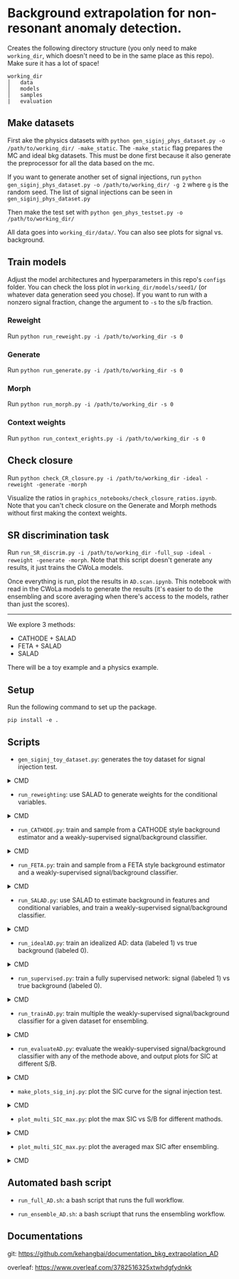 # Background extrapolation for non-resonant anomaly detection.


Creates the following directory structure (you only need to make `working_dir`, which doesn't need to be in the same place as this repo). Make sure it has a lot of space!
```
working_dir
│   data
│   models
│   samples
|   evaluation
```

## Make datasets

First ake the physics datasets with `python gen_siginj_phys_dataset.py -o /path/to/working_dir/ -make_static`. The `-make_static` flag prepares the MC and ideal bkg datasets. This must be done first because it also generate the preprocessor for all the data based on the mc.

  If you want to generate another set of signal injections, run `python gen_siginj_phys_dataset.py -o /path/to/working_dir/ -g 2` where `g` is the random seed. The list of signal injections can be seen in `gen_siginj_phys_dataset.py`


Then make the test set with `python gen_phys_testset.py -o /path/to/working_dir/`


All data goes into `working_dir/data/`. You can also see plots for signal vs. background.

## Train models

Adjust the model architectures and hyperparameters in this repo's `configs` folder. You can check the loss plot in `working_dir/models/seed1/` (or whatever data generation seed you chose). If you want to run with a nonzero signal fraction, change the argument to `-s` to the s/b fraction.


### Reweight

Run `python run_reweight.py -i /path/to/working_dir -s 0` 

### Generate

Run `python run_generate.py -i /path/to/working_dir -s 0` 

### Morph

Run `python run_morph.py -i /path/to/working_dir -s 0` 

### Context weights

Run `python run_context_erights.py -i /path/to/working_dir -s 0` 

## Check closure

Run `python check_CR_closure.py -i /path/to/working_dir -ideal -reweight -generate -morph`

Visualize the ratios in `graphics_notebooks/check_closure_ratios.ipynb`. Note that you can't check closure on the Generate and Morph methods without first making the context weights.

## SR discrimination task

Run `run_SR_discrim.py -i /path/to/working_dir -full_sup -ideal -reweight -generate -morph`. Note that this script doesn't generate any results, it just trains the CWoLa models. 

Once everything is run, plot the results in `AD.scan.ipynb`. This notebook with read in the CWoLa models to generate the results (it's easier to do the ensembling and score averaging when there's access to the models, rather than just the scores). 

_________







We explore 3 methods:
- CATHODE + SALAD
- FETA + SALAD
- SALAD

There will be a toy example and a physics example.

## Setup

Run the following command to set up the package.
```
pip install -e .
```

## Scripts

- `gen_siginj_toy_dataset.py`: generates the toy dataset for signal injection test. 

</details>

<details> <summary> CMD </summary>

```
$ gen-toy-ds -h
usage: gen-toy-ds [-h] [-o OUTDIR] [-t] [-s]

options:
  -h, --help            show this help message and exit
  -o OUTDIR, --outdir OUTDIR
                        output directory
  -t, --test            Generate test datasets.
  -s, --supervised      Generate supervised datasets.
```
</details>

- `run_reweighting`: use SALAD to generate weights for the conditional variables.

</details>

<details> <summary> CMD </summary>
  
```
$ run-reweighting -h
usage: run-reweighting [-h] [-i INPUT] [-e] [-o OUTDIR] [-v]

options:
  -h, --help            show this help message and exit
  -i INPUT, --input INPUT
                        .npz file for input training samples and conditional inputs
  -e, --evaluation      Only evaluate the best reweighting classifier.
  -o OUTDIR, --outdir OUTDIR
                        output directory
  -v, --verbose         Verbose enable DEBUG

```
</details>

- `run_CATHODE.py`: train and sample from a CATHODE style background estimator and a weakly-supervised signal/background classifier.

</details>

<details> <summary> CMD </summary>

```
$ run-CATHODE -h
usage: run-CATHODE [-h] [-i INPUT] [-w WEIGHTS] [-s SAMPLES] [-m MODEL] [--oversample] [-o OUTDIR] [-v]

options:
  -h, --help            show this help message and exit
  -i INPUT, --input INPUT
                        .npz file for input training samples and conditional inputs
  -w WEIGHTS, --weights WEIGHTS
                        Load weights.
  -s SAMPLES, --samples SAMPLES
                        Directly load generated samples.
  -m MODEL, --model MODEL
                        Load trained MAF model from path.
  --oversample          Verbose enable DEBUG
  -o OUTDIR, --outdir OUTDIR
                        output directory
  -v, --verbose         Verbose enable DEBUG
```

</details>

- `run_FETA.py`: train and sample from a FETA style background estimator and a weakly-supervised signal/background classifier.

</details>

<details> <summary> CMD </summary>

```
$ run-FETA -h
usage: run-FETA [-h] [-i INPUT] [-w WEIGHTS] [-s SAMPLES] [-m MODEL] [-o OUTDIR] [-v]

options:
  -h, --help            show this help message and exit
  -i INPUT, --input INPUT
                        .npz file for input training samples and conditional inputs
  -w WEIGHTS, --weights WEIGHTS
                        Load weights.
  -s SAMPLES, --samples SAMPLES
                        Directly load generated samples.
  -m MODEL, --model MODEL
                        Load trained MAF model from path.
  -o OUTDIR, --outdir OUTDIR
                        output directory
  -v, --verbose         Verbose enable DEBUG
```

</details>

- `run_SALAD.py`: use SALAD to estimate background in features and conditional variables, and train a weakly-supervised signal/background classifier.

</details>

<details> <summary> CMD </summary>

```
$ run-SALAD -h                                                                                                                
usage: run-SALAD [-h] [-i INPUT] [-w WEIGHTS] [-t TRAINS] [-e] [-o OUTDIR] [-v]

options:
  -h, --help            show this help message and exit
  -i INPUT, --input INPUT
                        .npz file for input training samples and conditional inputs
  -w WEIGHTS, --weights WEIGHTS
                        Directly load generated weights.
  -t TRAINS, --trains TRAINS
                        Number of trainings.
  -e, --evaluation      Only evaluate the reweighting classifier.
  -o OUTDIR, --outdir OUTDIR
                        output directory
  -v, --verbose         Verbose enable DEBUG
```

</details>

- `run_idealAD.py`: train an idealized AD: data (labeled 1) vs true background (labeled 0).

</details>

<details> <summary> CMD </summary>

```
$ run-idealAD -h
usage: run-idealAD [-h] [-i INPUT] [-t TRAINS] [-o OUTDIR] [-v]

options:
  -h, --help            show this help message and exit
  -i INPUT, --input INPUT
                        .npz file for input training samples and conditional inputs
  -t TRAINS, --trains TRAINS
                        Number of trainings.
  -o OUTDIR, --outdir OUTDIR
                        output directory
  -v, --verbose         Verbose enable DEBUG
```

</details>

- `run_supervised.py`: train a fully supervised network: signal (labeled 1) vs true background (labeled 0).

</details>

<details> <summary> CMD </summary>

```
$ run-supervised -h
usage: run-supervised [-h] [-i INPUT] [-t TRAINS] [-o OUTDIR] [-v]

options:
  -h, --help            show this help message and exit
  -i INPUT, --input INPUT
                        .npz file for input training samples and conditional inputs
  -t TRAINS, --trains TRAINS
                        Number of trainings.
  -o OUTDIR, --outdir OUTDIR
                        output directory
  -v, --verbose         Verbose enable DEBUG
```

</details>

- `run_trainAD.py`: train multiple the weakly-supervised signal/background classifier for a given dataset for ensembling.

</details>

<details> <summary> CMD </summary>

```
$ run-trainAD -h
usage: run-trainAD [-h] [-i INPUT] [-w WEIGHTS] [-s SAMPLES] [-t TRAINS] [-o OUTDIR] [-v]

options:
  -h, --help            show this help message and exit
  -i INPUT, --input INPUT
                        .npz file for input training samples and conditional inputs
  -w WEIGHTS, --weights WEIGHTS
                        Load weights.
  -s SAMPLES, --samples SAMPLES
                        Directly load generated samples.
  -t TRAINS, --trains TRAINS
                        Number of trainings.
  -o OUTDIR, --outdir OUTDIR
                        output directory
  -v, --verbose         Verbose enable DEBUG
```

</details>

- `run_evaluateAD.py`: evaluate the weakly-supervised signal/background classifier with any of the methode above, and output plots for SIC at different S/B.

</details>

<details> <summary> CMD </summary>

```
$ run-evaAD -h
usage: run-evaAD [-h] [-i INPUT] [-n NAME] [-o OUTDIR] [-v]

options:
  -h, --help            show this help message and exit
  -i INPUT, --input INPUT
                        .npz file for input training samples and conditional inputs
  -n NAME, --name NAME  Name of the model
  -o OUTDIR, --outdir OUTDIR
                        output directory
  -v, --verbose         Verbose enable DEBUG
```

</details>

- `make_plots_sig_inj.py`: plot the SIC curve for the signal injection test.

</details>

<details> <summary> CMD </summary>

```
$ plt-sig-inj -h
usage: plt-sig-inj [-h] [-i INPUT] [-r RUNDIR] [-n NAME] [-o OUTDIR] [-k] [-v]

options:
  -h, --help            show this help message and exit
  -i INPUT, --input INPUT
                        Input directory
  -r RUNDIR, --rundir RUNDIR
                        Run directory
  -n NAME, --name NAME  Input directory
  -o OUTDIR, --outdir OUTDIR
                        output directory
  -k, --kldiv           Plot kl div
  -v, --verbose         Verbose enable DEBUG
```

</details>

- `plot_multi_SIC_max.py`: plot the max SIC vs S/B for different mathods.

</details>

<details> <summary> CMD </summary>

```
plt-multi-SIC -h
usage: plt-multi-SIC [-h] [-i INPUT [INPUT ...]] [-n NAME [NAME ...]] [-o OUTDIR]

options:
  -h, --help            show this help message and exit
  -i INPUT [INPUT ...], --input INPUT [INPUT ...]
                        Input directory
  -n NAME [NAME ...], --name NAME [NAME ...]
                        Input directory
  -o OUTDIR, --outdir OUTDIR
                        output directory
```

</details>

- `plot_multi_SIC_max.py`: plot the averaged max SIC after ensembling.

</details>

<details> <summary> CMD </summary>

```
$ plt-avg-SIC -h
usage: plt-avg-SIC [-h] [-i INPUT [INPUT ...]] [-n NAMES [NAMES ...]] [-o OUTDIR] [-v]

options:
  -h, --help            show this help message and exit
  -i INPUT [INPUT ...], --input INPUT [INPUT ...]
                        Input directory
  -n NAMES [NAMES ...], --names NAMES [NAMES ...]
                        Input directory
  -o OUTDIR, --outdir OUTDIR
                        output directory
  -v, --verbose         Verbose enable DEBUG
```

</details>

## Automated bash script

- `run_full_AD.sh`: a bash script that runs the full workflow.
  
- `run_ensemble_AD.sh`: a bash scriupt that runs the ensembling workflow.

## Documentations

git: https://github.com/kehangbai/documentation_bkg_extrapolation_AD

overleaf: https://www.overleaf.com/3782516325xtwhdgfydnkk 
